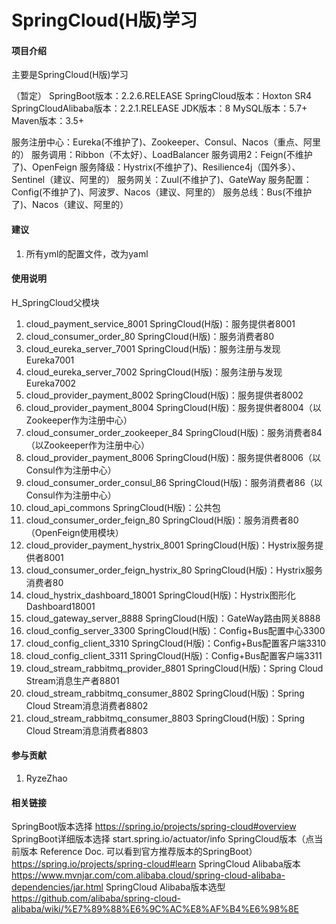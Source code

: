 # SpringCloud(H版)学习

#### 项目介绍
主要是SpringCloud(H版)学习

（暂定）
SpringBoot版本：2.2.6.RELEASE
SpringCloud版本：Hoxton SR4
SpringCloudAlibaba版本：2.2.1.RELEASE
JDK版本：8
MySQL版本：5.7+
Maven版本：3.5+


服务注册中心：Eureka(不维护了)、Zookeeper、Consul、Nacos（重点、阿里的） 
服务调用：Ribbon（不太好）、LoadBalancer 
服务调用2：Feign(不维护了)、OpenFeign 
服务降级：Hystrix(不维护了)、Resilience4j（国外多）、Sentinel（建议、阿里的） 
服务网关：Zuul(不维护了)、GateWay 
服务配置：Config(不维护了)、阿波罗、Nacos（建议、阿里的） 
服务总线：Bus(不维护了)、Nacos（建议、阿里的）



#### 建议
1. 所有yml的配置文件，改为yaml




#### 使用说明
H_SpringCloud父模块

1.  cloud_payment_service_8001                                  SpringCloud(H版)：服务提供者8001
2.  cloud_consumer_order_80                                     SpringCloud(H版)：服务消费者80
3.  cloud_eureka_server_7001                                    SpringCloud(H版)：服务注册与发现Eureka7001
4.  cloud_eureka_server_7002                                    SpringCloud(H版)：服务注册与发现Eureka7002 
5.  cloud_provider_payment_8002                                 SpringCloud(H版)：服务提供者8002
6.  cloud_provider_payment_8004                                 SpringCloud(H版)：服务提供者8004（以Zookeeper作为注册中心）
7.  cloud_consumer_order_zookeeper_84                           SpringCloud(H版)：服务消费者84（以Zookeeper作为注册中心）
8.  cloud_provider_payment_8006                                 SpringCloud(H版)：服务提供者8006（以Consul作为注册中心）
9.  cloud_consumer_order_consul_86                              SpringCloud(H版)：服务消费者86（以Consul作为注册中心）
10. cloud_api_commons                                           SpringCloud(H版)：公共包
11. cloud_consumer_order_feign_80                               SpringCloud(H版)：服务消费者80（OpenFeign使用模块）
12. cloud_provider_payment_hystrix_8001                         SpringCloud(H版)：Hystrix服务提供者8001
13. cloud_consumer_order_feign_hystrix_80                       SpringCloud(H版)：Hystrix服务消费者80
14. cloud_hystrix_dashboard_18001                               SpringCloud(H版)：Hystrix图形化Dashboard18001
15. cloud_gateway_server_8888                                   SpringCloud(H版)：GateWay路由网关8888
16. cloud_config_server_3300                                    SpringCloud(H版)：Config+Bus配置中心3300
17. cloud_config_client_3310                                    SpringCloud(H版)：Config+Bus配置客户端3310
18. cloud_config_client_3311                                    SpringCloud(H版)：Config+Bus配置客户端3311
19. cloud_stream_rabbitmq_provider_8801                         SpringCloud(H版)：Spring Cloud Stream消息生产者8801
20. cloud_stream_rabbitmq_consumer_8802                         SpringCloud(H版)：Spring Cloud Stream消息消费者8802
21. cloud_stream_rabbitmq_consumer_8803                         SpringCloud(H版)：Spring Cloud Stream消息消费者8803









#### 参与贡献
1. RyzeZhao





#### 相关链接
SpringBoot版本选择
    https://spring.io/projects/spring-cloud#overview
SpringBoot详细版本选择
    start.spring.io/actuator/info
SpringCloud版本（点当前版本	Reference Doc. 可以看到官方推荐版本的SpringBoot）
    https://spring.io/projects/spring-cloud#learn
SpringCloud Alibaba版本
    https://www.mvnjar.com/com.alibaba.cloud/spring-cloud-alibaba-dependencies/jar.html
SpringCloud Alibaba版本选型
    https://github.com/alibaba/spring-cloud-alibaba/wiki/%E7%89%88%E6%9C%AC%E8%AF%B4%E6%98%8E



